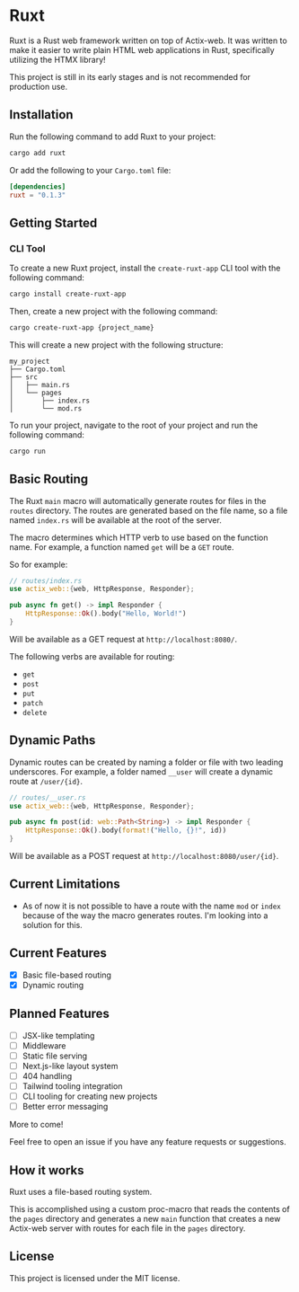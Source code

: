 # Ruxt
Ruxt is a Rust web framework written on top of Actix-web. It was written to make it easier to write plain HTML web applications in Rust, specifically utilizing the HTMX library!

This project is still in its early stages and is not recommended for production use.

## Installation
Run the following command to add Ruxt to your project:
```bash
cargo add ruxt
```

Or add the following to your `Cargo.toml` file:
```toml
[dependencies]
ruxt = "0.1.3"
```

## Getting Started
### CLI Tool
To create a new Ruxt project, install the `create-ruxt-app` CLI tool with the following command:
```bash
cargo install create-ruxt-app
```

Then, create a new project with the following command:
```bash
cargo create-ruxt-app {project_name}
```

This will create a new project with the following structure:
```
my_project
├── Cargo.toml
├── src
│   ├── main.rs
│   └── pages
│       ├── index.rs
│       └── mod.rs
```

To run your project, navigate to the root of your project and run the following command:
```bash
cargo run
```

## Basic Routing
The Ruxt `main` macro will automatically generate routes for files in the `routes` directory.
The routes are generated based on the file name, so a file named `index.rs` will be available at the root of the server.

The macro determines which HTTP verb to use based on the function name. For example, a function named `get` will be a `GET` route.

So for example:

```rust
// routes/index.rs
use actix_web::{web, HttpResponse, Responder};

pub async fn get() -> impl Responder {
    HttpResponse::Ok().body("Hello, World!")
}
```

Will be available as a GET request at `http://localhost:8080/`.

The following verbs are available for routing:
- `get`
- `post`
- `put`
- `patch`
- `delete`

## Dynamic Paths
Dynamic routes can be created by naming a folder or file with two leading underscores. For example, a folder named `__user` will create a dynamic route at `/user/{id}`.

```rust
// routes/__user.rs
use actix_web::{web, HttpResponse, Responder};

pub async fn post(id: web::Path<String>) -> impl Responder {
    HttpResponse::Ok().body(format!("Hello, {}!", id))
}
```

Will be available as a POST request at `http://localhost:8080/user/{id}`.

## Current Limitations
- As of now it is not possible to have a route with the name `mod` or `index` because of the way the macro generates routes. I'm looking into a solution for this.

## Current Features
- [x] Basic file-based routing
- [x] Dynamic routing

## Planned Features
- [ ] JSX-like templating
- [ ] Middleware
- [ ] Static file serving
- [ ] Next.js-like layout system
- [ ] 404 handling
- [ ] Tailwind tooling integration
- [ ] CLI tooling for creating new projects
- [ ] Better error messaging

More to come!

Feel free to open an issue if you have any feature requests or suggestions.

## How it works
Ruxt uses a file-based routing system.

This is accomplished using a custom proc-macro that reads the contents of the `pages` directory and generates a new `main` function that creates a new Actix-web server with routes for each file in the `pages` directory.

## License
This project is licensed under the MIT license.
